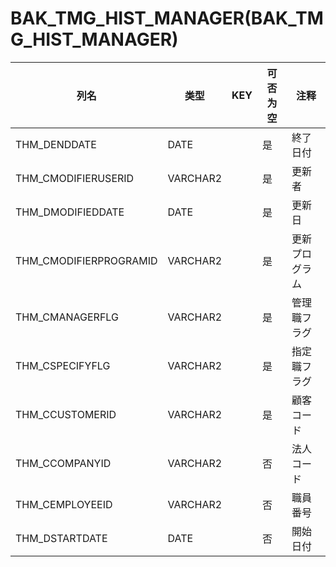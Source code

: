 # BAK_TMG_HIST_MANAGER(BAK_TMG_HIST_MANAGER)
| 列名   | 类型   | KEY  | 可否为空 | 注释   |
| ---- | ---- | ---- | ---- | ---- |
|THM_DENDDATE|DATE||是|終了日付|
|THM_CMODIFIERUSERID|VARCHAR2||是|更新者|
|THM_DMODIFIEDDATE|DATE||是|更新日|
|THM_CMODIFIERPROGRAMID|VARCHAR2||是|更新プログラム|
|THM_CMANAGERFLG|VARCHAR2||是|管理職フラグ|
|THM_CSPECIFYFLG|VARCHAR2||是|指定職フラグ|
|THM_CCUSTOMERID|VARCHAR2||是|顧客コード|
|THM_CCOMPANYID|VARCHAR2||否|法人コード|
|THM_CEMPLOYEEID|VARCHAR2||否|職員番号|
|THM_DSTARTDATE|DATE||否|開始日付|

